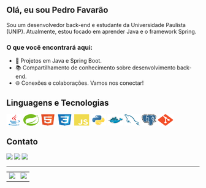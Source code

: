 ## Olá, eu sou Pedro Favarão

Sou um desenvolvedor back-end e estudante da Universidade Paulista (UNIP). Atualmente, estou focado em aprender Java e o framework Spring.

### O que você encontrará aqui:

- 🚀 Projetos em Java e Spring Boot.
- 📚 Compartilhamento de conhecimento sobre desenvolvimento back-end.
- 🌐 Conexões e colaborações. Vamos nos conectar!

## Linguagens e Tecnologias

<div style="display: inline-block">
    <a href="https://www.java.com/" title="Java"><img align="center" alt="Java" height="30" width="40" src="https://raw.githubusercontent.com/devicons/devicon/master/icons/java/java-original.svg"></a>
    <a href="https://spring.io/projects/spring-boot" title="Spring Boot"><img align="center" alt="Spring Boot" height="30" width="40" src="https://raw.githubusercontent.com/devicons/devicon/master/icons/spring/spring-original.svg"></a>
    <a href="https://developer.mozilla.org/en-US/docs/Web/HTML" title="HTML"><img align="center" alt="HTML5" height="30" width="40" src="https://raw.githubusercontent.com/devicons/devicon/master/icons/html5/html5-original.svg"></a>
    <a href="https://developer.mozilla.org/en-US/docs/Web/CSS" title="CSS"><img align="center" alt="CSS3" height="30" width="40" src="https://raw.githubusercontent.com/devicons/devicon/master/icons/css3/css3-original.svg"></a>
    <a href="https://developer.mozilla.org/en-US/docs/Web/JavaScript" title="JavaScript"><img align="center" alt="JavaScript" height="30" width="40" src="https://raw.githubusercontent.com/devicons/devicon/master/icons/javascript/javascript-plain.svg"></a>
    <a href="https://www.python.org/" title="Python"><img align="center" alt="Python" height="30" width="40" src="https://raw.githubusercontent.com/devicons/devicon/master/icons/python/python-original.svg"></a>
    <a href="https://www.docker.com/" title="Docker"><img align="center" alt="Docker" height="30" width="40" src="https://raw.githubusercontent.com/devicons/devicon/master/icons/docker/docker-original.svg"></a>
    <a href="https://www.mysql.com/" title="MySQL"><img align="center" alt="MySQL" height="30" width="40" src="https://raw.githubusercontent.com/devicons/devicon/master/icons/mysql/mysql-original.svg"></a>
    <a href="https://www.postgresql.org/" title="PostgreSQL"><img align="center" alt="PostgreSQL" height="30" width="40" src="https://raw.githubusercontent.com/devicons/devicon/master/icons/postgresql/postgresql-original.svg"></a>
    <a href="https://git-scm.com/" title="Git"><img align="center" alt="Git" height="30" width="40" src="https://raw.githubusercontent.com/devicons/devicon/master/icons/git/git-original.svg"></a>

</div>

## Contato

<div>
    <a href="https://www.linkedin.com/in/pedrofavarao/" target="_blank"><img src="https://img.shields.io/badge/-LinkedIn-%230077B5?style=for-the-badge&logo=linkedin&logoColor=white" target="_blank"></a>
    <a href="mailto:pedrofavarao@gmail.com"><img src="https://img.shields.io/badge/-Gmail-%23333?style=for-the-badge&logo=gmail&logoColor=white" target="_blank"></a>
    <a href="https://www.instagram.com/pedrofavarao_/" target="_blank"><img src="https://img.shields.io/badge/-Instagram-%23E4405F?style=for-the-badge&logo=instagram&logoColor=white" target="_blank"></a>
</div>

---

<table align="center">
  <row>
    <td>
      <img height='180rem' src="https://github-readme-stats.vercel.app/api/top-langs/?username=pedrofavarao&layout=compact&langs_count=7&theme=react">
    </td>
    <td>
      <img height='180rem' src="https://github-readme-stats.vercel.app/api?username=pedrofavarao&show_icons=true&theme=react&include_all_commits=true&count_private=true">
    </td>
  </row>
</table>

